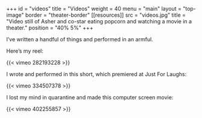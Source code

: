 +++
id = "videos"
title = "Videos"
weight = 40
menu = "main"
layout = "top-image"
border = "theater-border"
[[resources]]
  src = "videos.jpg"
  title = "Video still of Asher and co-star eating popcorn and watching a movie in a theater."
  position = "40% 5%"
+++

I’ve written a handful of things and performed in an armful.

Here’s my reel:

{{< vimeo 282193228 >}}

I wrote and performed in this short, which premiered at Just For Laughs:

{{< vimeo 334507378 >}}

I lost my mind in quarantine and made this computer screen movie:

{{< vimeo 402255857 >}}


